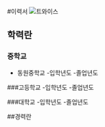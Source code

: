 #이력서
![트와이스](https://post-phinf.pstatic.net/MjAxOTAxMDhfMTM3/MDAxNTQ2OTUzNzk4ODI1.MZswVvnX_FXL8U-Srxy3LPLrOEWbQG4cuEIIpfrZ-tog.FojuFTZdWsx61EK5CW53znQZx7IoWlJ63pAteEczI14g.JPEG/twice-feature.jpg?type=w1200)

## 학력란
### 중학교
* 동원중학교
 -입학년도 
 -졸업년도

###고등학교
 -입학년도 
 -졸업년도
 
###대학교
 -입학년도 
 -졸업년도

##경력란
